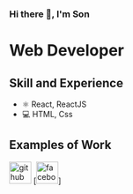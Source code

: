### Hi there 👋, I'm Son
# Web Developer

## Skill and Experience
* ⚛ React, ReactJS
* 💻 HTML, Css
## Examples of Work

[<img src='https://cdn.jsdelivr.net/npm/simple-icons@3.0.1/icons/github.svg' alt='github' height='40'>](https://github.com/SonDanh2501) 
[<img src='https://cdn.jsdelivr.net/npm/simple-icons@3.0.1/icons/facebook.svg' alt='facebook' height='40'>]
